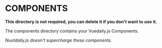 # COMPONENTS

**This directory is not required, you can delete it if you don't want to use it.**

The components directory contains your Vuedaily.js Components.

_Nuxtdaily.js doesn't supercharge these components._
